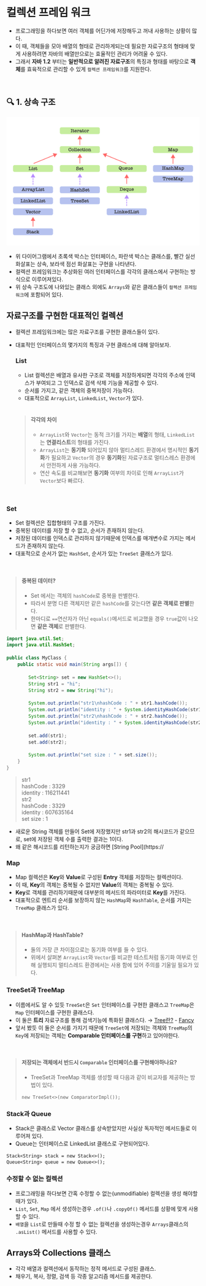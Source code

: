 # 컬렉션 프레임 워크
- 프로그래밍을 하다보면 여러 객체를 어딘가에 저장해두고 꺼내 사용하는 상황이 많다.
- 이 때, 객체들을 모아 배열의 형태로 관리하게되는데 필요한 자료구조의 형태에 맞게 사용하려면 자바의 배열만으로는 효율적인 관리가 어려울 수 있다.
- 그래서 **자바 1.2** 부터는 **일반적으로 알려진 자료구조**의 특징과 형태를 바탕으로 **객체**를 효육적으로 관리할 수 있게 `컬렉션 프레임워크`를 지원한다.

<br>

## 🔍 1. 상속 구조
![](./img/java_collection_framework.png)
- 위 다이어그램에서 초록색 박스는 인터페이스, 파란색 박스는 클래스를, 빨간 실선 화살표는 상속, 보라색 점선 화살표는 구현을 나타낸다.
- 컬렉션 프레임워크는 추상화된 여러 인터페이스를 각각의 클래스에서 구현하는 방식으로 이루어져있다.
- 위 상속 구조도에 나와있는 클래스 외에도 `Arrays`와 같은 클래스들이 `컬렉션 프레임워크`에 포함되어 있다.

## 자료구조를 구현한 대표적인 컬렉션
- 컬렉션 프레임워크에는 많은 자료구조를 구현한 클래스들이 있다.
- 대표적인 인터페이스의 몇가지의 특징과 구현 클래스에 대해 알아보자.

  ### List
  - List 컬렉션은 배열과 유사한 구조로 객체를 저장하게되면 각각의 주소에 인덱스가 부여되고 그 인덱스로 검색 삭제 기능을 제공할 수 있다.
  - 순서를 가지고, 같은 객체의 중복저장이 가능하다.
  - 대표적으로 `ArrayList`, `LinkedList`, `Vector`가 있다.

  <br>

  > #### 각각의 차이
  > - `ArrayList`와 `Vector`는 동적 크기를 가지는 **배열**의 형태, `LinkedList`는 **연결리스트**의 형태를 가진다.
  > - `ArrayList`는 **동기화** 되어있지 않아 멀티스레드 환경에서 명시적인 **동기화**가 필요하고 `Vector`의 경우 **동기화**된 자료구조로 멀티스레스 환경에서 안전하게 사용 가능하다.
  > - 연산 속도를 비교해보면 **동기화** 여부의 차이로 인해 `ArrayList`가 `Vector`보다 빠르다.

<br>

  ### Set
  - Set 컬렉션은 집합형태의 구조를 가진다.
  - 중복된 데이터를 저장 할 수 없고, 순서가 존재하지 않는다.
  - 저장된 데이터를 인덱스로 관리하지 않기때문에 인덱스를 매개변수로 가지는 메서드가 존재하지 않는다.
  - 대표적으로 순서가 없는 `HashSet`, 순서가 있는 `TreeSet` 클래스가 있다.

  <br>

  > #### 중복된 데이터?
  > - Set 에서는 객체의 `hashCode`로 중복을 판별한다.
  > - 따라서 분명 다른 객체지만 같은 `hashCode`를 갖는다면 **같은 객체로 판별**한다.
  > - 한마디로 `==`연산자가 아닌 `equals()`메서드로 비교했을 경우 `true`값이 나오면 **같은 객체**로 판별한다.

```java
import java.util.Set;
import java.util.HashSet;

public class MyClass {
    public static void main(String args[]) {
  
        Set<String> set = new HashSet<>();
        String str1 = "hi";
        String str2 = new String("hi");
  
        System.out.println("str1\nhashCode : " + str1.hashCode());
        System.out.println("identity : " + System.identityHashCode(str1));
        System.out.println("str2\nhashCode : " + str2.hashCode());
        System.out.println("identity : " + System.identityHashCode(str2));

        set.add(str1);
        set.add(str2);

        System.out.println("set size : " + set.size());
    }
}
``` 
  >   str1<br>
  >   hashCode : 3329<br>
  >   identity : 116211441<br>
  >   str2<br>
  >   hashCode : 3329<br>
  >   identity : 607635164<br>
  >   set size : 1<br>

  - 새로운 String 객체를 만들어 Set에 저장했지만 str1과 str2의 해시코드가 같으므로, set에 저장된 객체 수를 출력한 결과는 1이다.
  - 왜 같은 해시코드를 리턴하는지가 궁금하면 [String Pool](https://

  ### Map
  - Map 컬렉션은 **Key**와 **Value**로 구성된 **Entry** 객체를 저장하는 컬렉션이다.
  - 이 때, **Key**의 객체는 중복될 수 없지만 **Value**의 객체는 중복될 수 있다.
  - **Key**로 객체를 관리하기때문에 대부분의 메서드의 파라미터로 **Key**를 가진다.
  - 대표적으로 엔트리 순서를 보장하지 않는 `HashMap`와 `HashTable`, 순서를 가지는 `TreeMap` 클래스가 있다.

  <br>

  > #### HashMap과 HashTable?
  > - 둘의 가장 큰 차이점으로는 동기화 여부를 들 수 있다.
  > - 위에서 살펴본 `ArrayList`와 `Vector`를 비교한 테스트처럼 동기화 여부로 인해 실행되지 멀티스레드 환경에서는 사용 함에 있어 주의를 기울일 필요가 있다.


  ### TreeSet과 TreeMap
  - 이름에서도 알 수 있듯 `TreeSet`은 `Set` 인터페이스를 구현한 클래스고 `TreeMap`은 `Map` 인터페이스를 구현한 클래스다.
  - 이 둘은 **트리** 자료구조를 통해 검색기능에 특화된 클래스다. → [Tree란?](https://github.com/Fancy96/2023-CS-Study/blob/main/Algorithm/algorithm_tree.md) - [Fancy](https://github.com/Fancy96)
  - 앞서 봤듯 이 둘은 순서를 가지기 때문에 `TreeSet`에 저장되는 객체와 `TreeMap`의 `Key`에 저장되는 객체는 **Comparable 인터페이스를 구현**하고 있어야한다.
  
  <br>

  > #### 저장되는 객체에서 반드시 `Comparable` 인터페이스를 구현해야하나요?
  > - TreeSet과 TreeMap 객체를 생성할 때 다음과 같이 비교자를 제공하는 방법이 있다.
  > ```
  > new TreeSet<>(new ComparatorImpl());
  > ```
  
  ### Stack과 Queue
  - Stack은 클래스로 Vector 클래스를 상속받았지만 사실상 독자적인 메서드들로 이루어져 있다.
  - Queue는 인터페이스로 LinkedList 클래스로 구현되어있다.
  ```
  Stack<String> stack = new Stack<>();
  Queue<String> queue = new Queue<>();
  ```

  ### 수정할 수 없는 컬렉션
  - 프로그래밍을 하다보면 간혹 수정할 수 없는(unmodifiable) 컬렉션을 생성 해야할 때가 있다.
  - `List`, `Set`, `Map` 에서 생성하는경우 `.of()`나 `.copyOf()` 메서드를 상황에 맞게 사용할 수 있다.
  - `배열`을 `List`로 만들때 수정 할 수 없는 컬렉션을 생성하는경우 `Arrays`클래스의 `.asList()` 메서드를 사용할 수 있다.

## Arrays와 Collections 클래스

- 각각 배열과 컬렉션에서 동작하는 정적 메서드로 구성된 클래스.
- 채우기, 복사, 정렬, 검색 등 각종 알고리즘 메서드를 제공한다.
